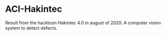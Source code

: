 # ACI-Hakintec
Result from the hacktoon Hakintec 4.0 in august of 2020. A computer vision system to detect defects.
